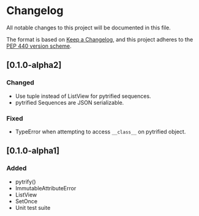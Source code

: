 # Changelog

All notable changes to this project will be documented in this file.

The format is based on [Keep a
Changelog](https://keepachangelog.com/en/1.0.0/), and this project adheres to
the [PEP 440 version scheme](https://peps.python.org/pep-0440/#version-scheme).

## [0.1.0-alpha2]
### Changed
- Use tuple instead of ListView for pytrified sequences.
- pytrified Sequences are JSON serializable.

### Fixed
- TypeError when attempting to access `__class__` on pytrified object.


## [0.1.0-alpha1]
### Added
- pytrify()
- ImmutableAttributeError
- ListView
- SetOnce
- Unit test suite
